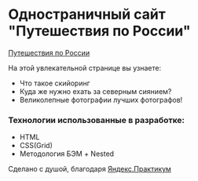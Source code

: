 # Одностраничный сайт "Путешествия по России"

[Путешествия по России](https://kuzinartemiy.github.io/russian-travel/)

На этой увлекательной странице вы узнаете:

  - Что такое скийоринг
  - Куда же нужно ехать за северным сиянием?
  - Великолепные фотографии лучших фотографов!

### Технологии использованные в разработке:

 - HTML
 - CSS(Grid)
 - Методология БЭМ + Nested

Сделано с душой, благодаря [Яндекс.Практикум](https://praktikum.yandex.ru/)
